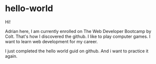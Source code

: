 # hello-world

Hi!

Adrian here, I am currently enrolled on The Web Developer Bootcamp by Colt. 
That's how I discovered the github.
I like to play computer games.
I want to learn web development for my career.

I just completed the hello world guid on github.
And i want to practice it again.
